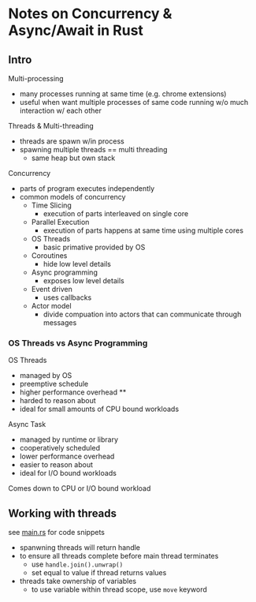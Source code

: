 # Notes on Concurrency & Async/Await in Rust

## Intro

Multi-processing 
- many processes running at same time (e.g. chrome extensions)
- useful when want multiple processes of same code running w/o much interaction w/ each other

Threads & Multi-threading
- threads are spawn w/in process
- spawning multiple threads == multi threading
    - same heap but own stack

Concurrency
- parts of program executes independently
- common models of concurrency
    - Time Slicing
        - execution of parts interleaved on single core
    - Parallel Execution
        - execution of parts happens at same time using multiple cores
    - OS Threads
        - basic primative provided by OS
    - Coroutines
        - hide low level details
    - Async programming
        - exposes low level details
    - Event driven
        - uses callbacks
    - Actor model
        - divide compuation into actors that can communicate through messages

### OS Threads vs Async Programming
OS Threads
- managed by OS
- preemptive schedule
- higher performance overhead **
- harded to reason about
- ideal for small amounts of CPU bound workloads

Async Task
- managed by runtime or library
- cooperatively scheduled
- lower performance overhead
- easier to reason about
- ideal for I/O bound workloads

Comes down to CPU or I/O bound workload

## Working with threads
see [main.rs](./concurrency/main.rs) for code snippets
- spanwning threads will return handle
- to ensure all threads complete before main thread terminates
    - use `handle.join().unwrap()`
    - set equal to value if thread returns values
- threads take ownership of variables
    - to use variable within thread scope, use `move` keyword